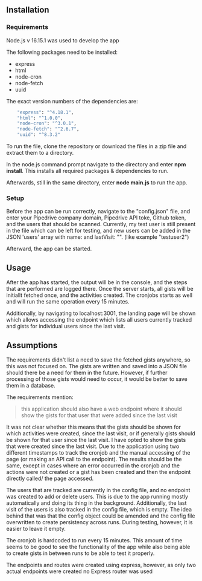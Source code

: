 
## Installation

### Requirements 

Node.js v 16.15.1 was used to develop the app

The following packages need to be installed:
- express
- html
- node-cron
- node-fetch
- uuid

The exact version numbers of the dependencies are:

```bash
    "express": "^4.18.1",
    "html": "^1.0.0",
    "node-cron": "^3.0.1",
    "node-fetch": "^2.6.7",
    "uuid": "^8.3.2"
```

To run the file, clone the repository or download the files in a zip file and extract them to a directory.

In the node.js command prompt navigate to the directory and enter **npm install**. This installs all required packages & dependencies to run.

Afterwards, still in the same directory, enter **node main.js** to run the app.

### Setup
Before the app can be run correctly, navigate to the "config.json" file, and enter your Pipedrive company domain, Pipedrive API toke, Github token, and the users that should be scanned.
Currently, my test user is still present in the file which can be left for testing, and new users can be added in the JSON 'users' array with name: <Github username> and lastVisit: "". (like example "testuser2")

Afterward, the app can be started.


## Usage

After the app has started, the output will be in the console, and the steps that are performed are logged there. Once the server starts, all gists will be initiallt fetched once, and the activities created. The cronjobs starts as well and will run the same operation every 15 minutes.

Additionally, by navigating to localhost:3001, the landing page will be shown which allows accessing the endpoint which lists all users currently tracked and gists for individual users since the last visit. 


## Assumptions

The requirements didn't list a need to save the fetched gists anywhere, so this was not focused on. The gists are written and saved into a JSON file should there be a need for them in the future. However, if further processing of those gists would need to occur, it would be better to save them in a database.

The requirements mention:

> this application should also have a web endpoint where it should show the gists for that user that were added since the last visit

It was not clear whether this means that the gists should be shown for which activities were created, since the last visit, or if generally gists should be shown for that user since the last visit.
I have opted to show the gists that were created since the last visit. Due to the application using two different timestamps to track the cronjob and the manual accessing of the page (or making an API call to the endpoint). The results should be the same, except in cases where an error occurred in the cronjob and the actions were not created or a gist has been created and then the endpoint directly called/ the page accessed.

The users that are tracked are currently in the config file, and no endpoint was created to add or delete users. This is due to the app running mostly automatically and doing its thing in the background. Additionally, the last visit of the users is also tracked in the config file, which is empty. The idea behind that was that the config object could be amended and the config file overwritten to create persistency across runs. During testing, however, it is easier to leave it empty.

The cronjob is hardcoded to run every 15 minutes. This amount of time seems to be good to see the functionality of the app while also being able to create gists in between runs to be able to test it properly.

The endpoints and routes were created using express, however, as only two actual endpoints were created no Express router was used


